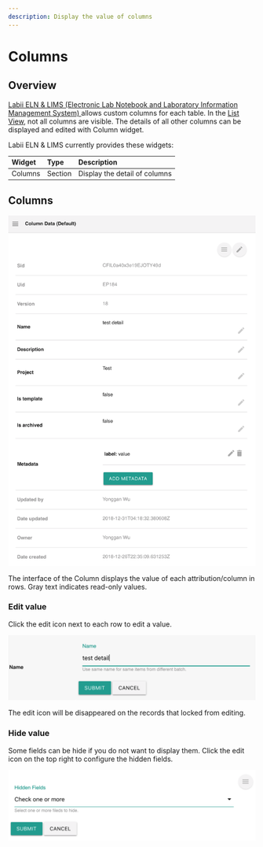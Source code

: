 ```yaml
---
description: Display the value of columns
---
```


# Columns

## Overview

[Labii ELN & LIMS \(Electronic Lab Notebook and Laboratory Information Management System\) ](https://www.labii.com)allows custom columns for each table. In the [List View](../eln-and-lims/list-view.md), not all columns are visible. The details of all other columns can be displayed and edited with Column widget.

Labii ELN & LIMS currently provides these widgets:

| Widget | Type | Description |
| :--- | :--- | :--- |
| Columns | Section | Display the detail of columns |

## Columns

![Columns](../.gitbook/assets/columns-labii-eln-lims.png)

The interface of the Column displays the value of each attribution/column in rows. Gray text indicates read-only values.

### Edit value

Click the edit icon next to each row to edit a value.

![Edit value in Column](../.gitbook/assets/columns-edit-labii-eln-lims.png)

The edit icon will be disappeared on the records that locked from editing.

### Hide value

Some fields can be hide if you do not want to display them. Click the edit icon on the top right to configure the hidden fields.

![Configure the hidden fields](../.gitbook/assets/columns-hidden-labii-eln-lims.png)

